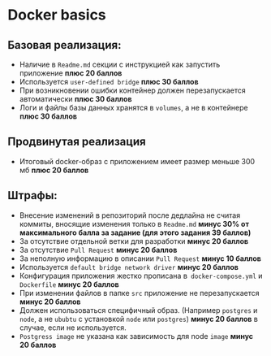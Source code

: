 # Docker basics

## Базовая реализация:
* Наличие в `Readme.md` секции с инструкцией как запустить приложение **плюс 20 баллов**
* Используется `user-defined bridge` **плюс 30 баллов**
* При возникновении ошибки контейнер должен перезапускается автоматически **плюс 30 баллов**
* Логи и файлы базы данных хранятся в `volumes`, а не в контейнере **плюс 30 баллов**

## Продвинутая реализация
* Итоговый docker-образ с приложением имеет размер меньше 300 мб **плюс 20 баллов**

## Штрафы:
* Внесение изменений в репозиторий после дедлайна не считая коммиты, вносящие изменения только в `Readme.md` **минус 30% от максимального балла за задание (для этого задания 39 баллов)**
* За отсутствие отдельной ветки для разработки **минус 20 баллов**
* За отсутствие `Pull Request` **минус 20 баллов**
* За неполную информацию в описании `Pull Request` **минус 10 баллов**
* Используется `default bridge network driver` **минус 20 баллов**
* Конфигурация приложения жестко прописана в` docker-compose.yml` и `Dockerfile` **минус 20 баллов**
* При изменении файлов в папке `src` приложение не перезапускается **минус 20 баллов**
* Должен использоваться специфичный образ. (Например `postgres` и `node`, а не `ububtu` с установкой `node` или `postgres`) **минус 20 баллов** в случае, если не используется.
* `Postgress image` не указана как зависимость для node `image` **минус 20 баллов**